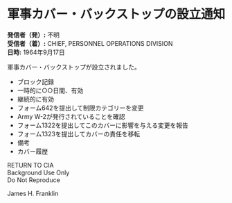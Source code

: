 # 軍事カバー・バックストップの設立通知

**発信者（発）:** 不明  
**受信者（着）:** CHIEF, PERSONNEL OPERATIONS DIVISION  
**日時:** 1964年9月17日  

軍事カバー・バックストップが設立されました。

- ブロック記録
- 一時的に○○日間、有効
- 継続的に有効
- フォーム642を提出して制限カテゴリーを変更
- Army W-2が発行されていることを確認
- フォーム1322を提出してこのカバーに影響を与える変更を報告
- フォーム1323を提出してカバーの責任を移転
- 備考
- カバー履歴

RETURN TO CIA  
Background Use Only  
Do Not Reproduce  

James H. Franklin
